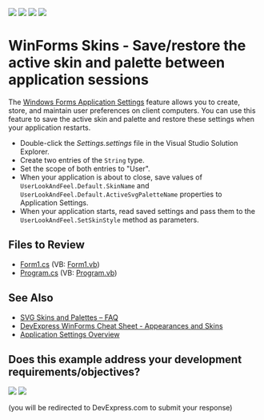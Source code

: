 <!-- default badges list -->
![](https://img.shields.io/endpoint?url=https://codecentral.devexpress.com/api/v1/VersionRange/128622187/24.2.1%2B)
[![](https://img.shields.io/badge/Open_in_DevExpress_Support_Center-FF7200?style=flat-square&logo=DevExpress&logoColor=white)](https://supportcenter.devexpress.com/ticket/details/T581395)
[![](https://img.shields.io/badge/📖_How_to_use_DevExpress_Examples-e9f6fc?style=flat-square)](https://docs.devexpress.com/GeneralInformation/403183)
[![](https://img.shields.io/badge/💬_Leave_Feedback-feecdd?style=flat-square)](#does-this-example-address-your-development-requirementsobjectives)
<!-- default badges end -->

# WinForms Skins - Save/restore the active skin and palette between application sessions 

The [Windows Forms Application Settings](https://docs.microsoft.com/en-us/dotnet/desktop/winforms/advanced/application-settings-for-windows-forms?view=netframeworkdesktop-4.8) feature allows you to create, store, and maintain user preferences on client computers. You can use this feature to save the active skin and palette and restore these settings when your application restarts.

* Double-click the *Settings.settings* file in the Visual Studio Solution Explorer.
* Create two entries of the `String` type.
* Set the scope of both entries to "User".
* When your application is about to close, save values of `UserLookAndFeel.Default.SkinName` and `UserLookAndFeel.Default.ActiveSvgPaletteName` properties to Application Settings.
* When your application starts, read saved settings and pass them to the `UserLookAndFeel.SetSkinStyle` method as parameters.

## Files to Review

* [Form1.cs](./CS/DXApplication1/Form1.cs) (VB: [Form1.vb](./VB/DXApplication1/Form1.vb))
* [Program.cs](./CS/DXApplication1/Program.cs) (VB: [Program.vb](./VB/DXApplication1/Program.vb))


## See Also

* [SVG Skins and Palettes – FAQ](https://supportcenter.devexpress.com/ticket/details/t578454/svg-skins-and-palettes-faq")
* [DevExpress WinForms Cheat Sheet - Appearances and Skins](https://supportcenter.devexpress.com/ticket/details/t904174/devexpress-winforms-cheat-sheet-appearances-and-skins)
* [Application Settings Overview](https://learn.microsoft.com/en-us/dotnet/desktop/winforms/advanced/application-settings-overview?view=netframeworkdesktop-4.8)


<!-- feedback -->
## Does this example address your development requirements/objectives?

[<img src="https://www.devexpress.com/support/examples/i/yes-button.svg"/>](https://www.devexpress.com/support/examples/survey.xml?utm_source=github&utm_campaign=winforms-save-restore-active-skin-palette&~~~was_helpful=yes) [<img src="https://www.devexpress.com/support/examples/i/no-button.svg"/>](https://www.devexpress.com/support/examples/survey.xml?utm_source=github&utm_campaign=winforms-save-restore-active-skin-palette&~~~was_helpful=no)

(you will be redirected to DevExpress.com to submit your response)
<!-- feedback end -->
